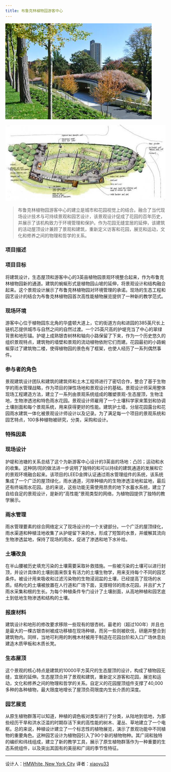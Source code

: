 ```yaml
---
title: 布鲁克林植物园游客中心
---
```


![布鲁克林植物园游客中心](/img/blkl-1.jpg)

![布鲁克林植物园游客中心](/img/blkl-2.jpg)

> 布鲁克林植物园游客中心的建立是城市和花园视觉上的结合。融合了当代现场设计技术与可持续景观和园艺设计，该景观设计促成了花园的百年历史，并展示了该机构致力于环境管理和保护。作为花园无缝宜居的延伸，该建筑的活动屋顶设计兼顾了景观和建筑，重新定义访客和花园，展览和运动，文化和修养之间的物理和哲学的关系。

### 项目描述 ###

### 项目目标 ###

将建筑设计，生态屋顶和游客中心的3英亩植物园景观环境整合起来，作为布鲁克林植物园新的通道。建筑的蜿蜒形式是植物园山坡的延伸，将景观设计和结构融合起来。这个景观设计展示了布鲁克林植物园对环境管理的承诺。现场的生态工程和园艺设计的结合为布鲁克林植物园首次高性能植物展览提供了一种新的教学范式。

### 现场环境 ###

游客中心位于植物园东北角的华盛顿大道上，它的街道方向和进园的385英尺长上链机芯提供城市与自然之间的自然过渡。一个25英尺高的护堤充当了中心的翠绿背景和地形锚。护堤上成熟银杏树林和轴向小路保留了下来，作为一个历史悠久的组织景观特点，建筑物的墙壁和景观的流动植物依附它们而建。花园最初的小路蜿蜒穿过了建筑物二楼，使得植物园的景色有了框架，也使人经历了一系列偶然事件。

### 参与者的角色 ###

景观建筑设计团队和建筑的建筑师和土木工程师进行了密切合作，整合了基于生物学的雨水管理战略，作为项目的弹性场地和景观设计的基础。景观设计师采用整体现场工程建造方法，建立了一系列由景观系统组成的雕塑景观-生态屋顶，生物洼地，生物渗透池和特色雨水花园。景观设计师雇用了一个土壤科学家来策划和协调土壤剖面和每个景观系统，用来获得更好的性能。建筑护土墙，分层花园露台和花园雨水建筑一体化被景观设计师设计以及记录。为了满足每一个项目的景观系统和园艺特点，100多种植物被研究，分类，采购和设计。

### 特殊因素 ###

### 现场设计 ###

护堤和池塘的关系总结了这个为新游客中心设计的3英亩的场地：凸凹；运动和水的收集。这种阴/阳的做法进一步说明了独特的和可以持续的建筑通道的发展和它的景观环境融合起来。该项目的LEED金牌认证通过雨水管理组件的系统，该系统集成了一个广泛的屋顶绿化，雨水通道，河岸种植内的生物渗透洼地和盆地，最后还有终端雨水花园。总的来说，这些功能无需使用昂贵的地下水蓄水系统，建立了自给自足的景观设计，是新的“高性能”景观类型的网络，为植物园提供了独特的教学展示。

### 雨水管理 ###

雨水管理要素的综合网络定义了现场设计的一个关键部分。一个广泛的屋顶绿化，雨水渠道和种植洼地收集了从护堤留下来的水，形成了短暂的水景，并缓解其流向生物渗透盆地，保持了现场的雨水，促进了渗透和地下水补给。

### 土壤改良 ###

在半山腰被历史填充污染的土壤需要采取补救措施。一些被污染的土壤可以进行封顶，并设计具体的土壤剖面来恢复有活力的土壤生物学，用来支持每个不同的园艺条件。被设计用来吸收和过滤污染物的生物浸润盆的土壤，已经提高了现场的水质。结构化的土壤被放置在人行道和广场下面，支撑相邻的雨水花园，并且扩大了雨水采集和根的生长。为每个种植条件专门设计了土壤剖面，从高地种植和园艺底土到低地生物渗透和结构的土壤。

### 报废材料 ###

建筑设计和地形的修改要求移除一些现有的银杏树。最老的（超过100年）并且也是最大的一棵古银杏树被成功移植在现场种植，而另一些则被砍伐，研磨并整合到建筑物内。同样，当地可利用的刺槐木材被用于制造在花园台阶和入口广场休息处建造木质甲板和木质长凳。

### 生态屋顶 ###

这个景观的核心特点是建筑的10000平方英尺的生态屋顶的设计，构成了植物园无缝，宜居的延伸。生态屋顶合并了景观和建筑，重新定义游客和花园，展览和运动，文化和修养之间的物理和哲学的关系。自定义的花园屋顶组件支撑了40,000多种的各种植物，最大限度地增长了屋顶负荷限度内生长介质的深度。

### 园艺展览 ###

从原生植物群落可以知道，种植的调色板对类型进行了分类，从陆地到低地，为那些经历干旱和洪水泛滥的时期存活下来的高性能的树木、灌丛、草地建立了一个电枢。总的来说，种植设计建立了一个标志性的植物展览，演示了景观功能中不同植物的重要角色。这种园艺设计为植物园引入了90个新的植物物种。其广阔和独特的编织和纬线组成，建立了新的教学工具，展示了原生植物群落作为一种重要的生态系统组件，以及突出其固有的美丽和广阔的季节性特征。

--------------------------------------------------------------------------------


设计人：[HMWhite, New York City][a]
译者：[xiaoyu33](https://github.com/xiaoyu33)


[a]:http://hmwhitesa.com
